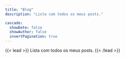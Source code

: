 ```yaml
---
title: "Blog"
description: "Lista com todos os meus posts."

cascade:
  showDate: false
  showAuthor: false
  invertPagination: true
---
```


{{< lead >}}
Lista com todos os meus posts.
{{< /lead >}}

